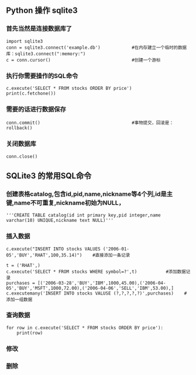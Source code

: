 
## Python 操作 sqlite3 ##


### 首先当然是连接数据库了 ###

    import sqlite3
    conn = sqlite3.connect('example.db')            #在内存建立一个临时的数据库：sqlite3.connect(":memory:")
    c = conn.cursor()                               #创建一个游标

### 执行你需要操作的SQL命令 ###

    c.execute('SELECT * FROM stocks ORDER BY price')
    print(c.fetchone())

### 需要的话进行数据保存 ###
    conn.commit()                                   #事物提交，回滚是：rollback()

### 关闭数据库 ###
    conn.close()




## SQLite3 的常用SQL命令 ##

### 创建表格catalog,包含id,pid,name,nickname等4个列,id是主键,name不可重复,nickname初始为NULL， ###
    '''CREATE TABLE catalog(id int primary key,pid integer,name varchar(10) UNIQUE,nickname text NULL)'''

### 插入数据 ###
    c.execute("INSERT INTO stocks VALUES ('2006-01-05','BUY','RHAT',100,35.14)")    #直接添加一条记录

    t = ('RHAT',)
    c.execute('SELECT * FROM stocks WHERE symbol=?',t)           #添加数据记录
    purchases = [('2006-03-28','BUY','IBM',1000,45.00),('2006-04-05','BUY','MSFT',1000,72.00),('2006-04-06','SELL','IBM',53.00),]
    c.executemany('INSERT INTO stocks VALUSE (?,?,?,?,?)',purchases)    #添加一组数据

### 查询数据 ###
    for row in c.execute('SELECT * FROM stocks ORDER BY price'):
        print(row)

### 修改 ###

### 删除 ###


